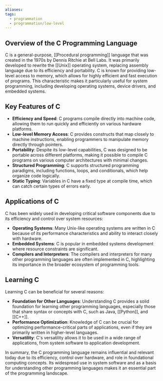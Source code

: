 ```yaml
---
aliases: 
tags:
  - programmation
  - programmation/low-level
---
```

## Overview of the C Programming Language

C is a general-purpose, [[Procedural programming]] language that was created in the 1970s by Dennis Ritchie at Bell Labs. It was primarily developed to rewrite the [[Unix]] operating system, replacing assembly language due to its efficiency and portability. C is known for providing low-level access to memory, which allows for highly efficient and fast execution of programs. This characteristic makes it particularly useful for system programming, including developing operating systems, device drivers, and embedded systems.

## Key Features of C

- **Efficiency and Speed**: C programs compile directly into machine code, allowing them to run quickly and efficiently on various hardware platforms.
- **Low-level Memory Access**: C provides constructs that map closely to machine instructions, enabling programmers to manipulate memory directly through pointers.
- **Portability**: Despite its low-level capabilities, C was designed to be portable across different platforms, making it possible to compile C programs on various computer architectures with minimal changes.
- **Structured Programming**: C supports structured programming paradigms, including functions, loops, and conditionals, which help organize code logically.
- **Static Typing**: Variables in C have a fixed type at compile time, which can catch certain types of errors early.

## Applications of C

C has been widely used in developing critical software components due to its efficiency and control over system resources:

- **Operating Systems**: Many Unix-like operating systems are written in C because of its performance characteristics and ability to interact closely with hardware.
- **Embedded Systems**: C is popular in embedded systems development where resource constraints are significant.
- **Compilers and Interpreters**: The compilers and interpreters for many other programming languages are often implemented in C, highlighting its importance in the broader ecosystem of programming tools.

## Learning C

Learning C can be beneficial for several reasons:

- **Foundation for Other Languages**: Understanding C provides a solid foundation for learning other programming languages, especially those that share syntax or concepts with C, such as Java, [[Python]], and [[C++]].
- **Performance Optimization**: Knowledge of C can be crucial for optimizing performance-critical parts of applications, even if they are primarily written in higher-level languages.
- **Versatility**: C's versatility allows it to be used in a wide range of applications, from system software to application development.

In summary, the C programming language remains influential and relevant today due to its efficiency, control over hardware, and role in foundational computing concepts. Its widespread use in system software and as a basis for understanding other programming languages makes it an essential part of the programming landscape.